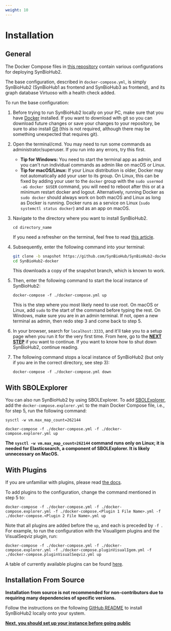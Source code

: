 ```yaml
---
weight: 10
---
```


# Installation

## General
The Docker Compose files in [this repository](https://github.com/SynBioHub/SynBioHub2-docker) contain various configurations for deploying SynBioHub2.

The base configuration, described in `docker-compose.yml`, is simply SynBioHub2 (SynBioHub1 as frontend and SynBioHub3 as frontend), and its graph database Virtuoso with a health check added.

To run the base configuration:

1. Before trying to run SynBioHub2 locally on your PC, make sure that you have [Docker](https://docs.docker.com/get-started/get-docker/) installed. If you want to download with git so you can download future changes or save your changes to your repository, be sure to also install [Git](https://git-scm.com/downloads) (this is not required, although there may be something unexpected that requires git).

2. Open the terminal/cmd. You may need to run some commands as administrator/superuser. If you run into any errors, try this first. 

   - **Tip for Windows:** You need to start the terminal app as admin, and you can't run individual commands as admin like on macOS or Linux. 
   - **Tip for macOS/Linux:** If your Linux distribution is older, Docker may not automatically add your user to its group. On Linux, this can be fixed by adding your user to the `docker` group with the `sudo usermod -aG docker $USER` command, you will need to reboot after this or at a minimum restart docker and logout. Alternatively, running Docker as `sudo docker` should always work on both macOS and Linux as long as Docker is running. Docker runs as a service on Linux (`sudo systemctl status docker`) and as an app on macOS.

3. Navigate to the directory where you want to install SynBioHub2.

   `cd directory_name`

   If you need a refresher on the terminal, feel free to read [this article](https://www.lifewire.com/change-directories-in-command-prompt-5185508).

4. Subsequently, enter the following command into your terminal:

   ```bash
   git clone -b snapshot https://github.com/SynBioHub/SynBioHub2-docker
   cd SynBioHub2-docker
   ```

   This downloads a copy of the snapshot branch, which is known to work.

5. Then, enter the following command to start the local instance of SynBioHub2:

   `docker-compose -f ./docker-compose.yml up`

   This is the step where you most likely need to use root.
   On macOS or Linux, add `sudo` to the start of the command before typing the rest.
   On Windows, make sure you are in an admin terminal. If not, open a new terminal as admin, then redo step 3 and come back to step 5.


6. In your browser, search for `localhost:3333`, and it'll take you to a setup page when you run it for the very first time. From here, go to the **[NEXT STEP](setup.md)** if you want to continue. If you want to know how to shut down SynBioHub2, continue reading.

7. The following command stops a local instance of SynBioHub2 (but only if you are in the correct directory, see step 3):

   `docker-compose -f ./docker-compose.yml down`


## With SBOLExplorer
You can also run SynBioHub2 by using SBOLExplorer.
To add [SBOLExplorer](https://github.com/michael13162/SBOLExplorer), add the `docker-compose.explorer.yml` to the main Docker Compose file, i.e., for step 5, run the following command:

`sysctl -w vm.max_map_count=262144`

`docker-compose -f ./docker-compose.yml -f ./docker-compose.explorer.yml up`

**The `sysctl -w vm.max_map_count=262144` command runs only on Linux; it is needed for Elasticsearch, a component of SBOLExplorer. It is likely unnecessary on MacOS.**

## With Plugins
If you are unfamiliar with plugins, please read [the docs](../3_advanced/plugins.md).

To add plugins to the configuration, change the command mentioned in step 5 to:

`docker-compose -f ./docker-compose.yml -f ./docker-compose.explorer.yml -f ./docker-compose.<Plugin 1 File Name>.yml -f ./docker-compose.<Plugin 2 File Name>.yml up`

Note that all plugins are added before the `up`, and each is preceded by `-f `. For example, to run the configuration with the VisualIgem plugins and the VisualSeqviz plugin, run:

`docker-compose -f ./docker-compose.yml -f ./docker-compose.explorer.yml -f ./docker-compose.pluginVisualIgem.yml -f ./docker-compose.pluginVisualSeqviz.yml up`

A table of currently available plugins can be found [here](https://synbiohub.github.io/SynBioHub2-docker/#plugins).

## Installation From Source

**Installation from source is not recommended for non-contributors due to requiring many dependencies of specific versions.**

Follow the instructions on the following [GitHub README](https://github.com/SynBioHub/SynBioHub3) to install SynBioHub2 locally onto your system.

**[Next, you should set up your instance before going public](setup.md)**
